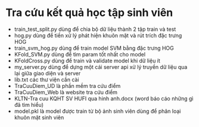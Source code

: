 # Tra cứu kết quả học tập sinh viên
- train_test_split.py dùng để chia bộ dữ liệu thành 2 tập train và test
- hog.py dùng để tiền xử lý phát hiện khuôn mặt và rút trích đặc trưng HOG
- train_svm_hog.py dùng để train model SVM bằng đặc trưng HOG
- KFold_SVM.py dùng để tìm param tốt nhất cho model
- KFoldCross.py dùng để train và validate model khi dữ liệu ít
- my_server.py dùng để dựng một cái server api xử lý truyền dữ liệu qua lại giữa giao diện và server
- lib.txt các thư viện cần cài
- TraCuuDiem_UD là phần mềm tra cứu điểm 
- TraCuuDiem_Web là website tra cứu điểm
- KLTN-Tra cuu KQHT SV HUFI qua hinh anh.docx (word báo cáo những gì đã tìm hiểu)
- model.pkl là model được train từ bộ ảnh sinh viên dùng để phân loại khuôn mặt sinh viên
